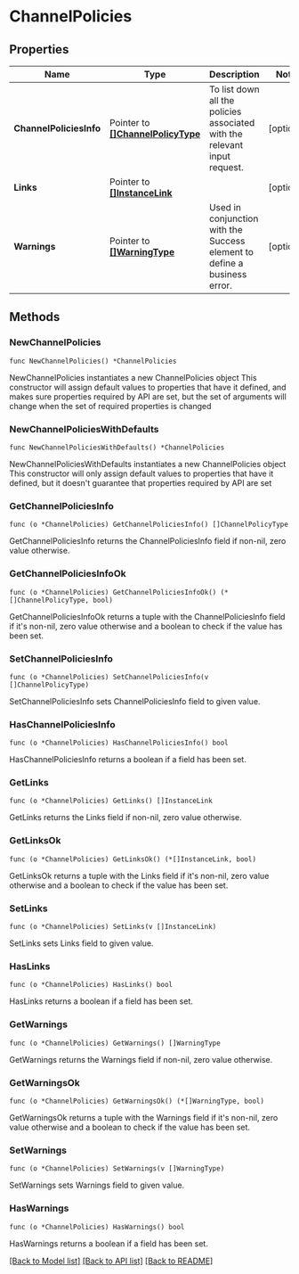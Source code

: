 # ChannelPolicies

## Properties

Name | Type | Description | Notes
------------ | ------------- | ------------- | -------------
**ChannelPoliciesInfo** | Pointer to [**[]ChannelPolicyType**](ChannelPolicyType.md) | To list down all the policies associated with the relevant input request. | [optional] 
**Links** | Pointer to [**[]InstanceLink**](InstanceLink.md) |  | [optional] 
**Warnings** | Pointer to [**[]WarningType**](WarningType.md) | Used in conjunction with the Success element to define a business error. | [optional] 

## Methods

### NewChannelPolicies

`func NewChannelPolicies() *ChannelPolicies`

NewChannelPolicies instantiates a new ChannelPolicies object
This constructor will assign default values to properties that have it defined,
and makes sure properties required by API are set, but the set of arguments
will change when the set of required properties is changed

### NewChannelPoliciesWithDefaults

`func NewChannelPoliciesWithDefaults() *ChannelPolicies`

NewChannelPoliciesWithDefaults instantiates a new ChannelPolicies object
This constructor will only assign default values to properties that have it defined,
but it doesn't guarantee that properties required by API are set

### GetChannelPoliciesInfo

`func (o *ChannelPolicies) GetChannelPoliciesInfo() []ChannelPolicyType`

GetChannelPoliciesInfo returns the ChannelPoliciesInfo field if non-nil, zero value otherwise.

### GetChannelPoliciesInfoOk

`func (o *ChannelPolicies) GetChannelPoliciesInfoOk() (*[]ChannelPolicyType, bool)`

GetChannelPoliciesInfoOk returns a tuple with the ChannelPoliciesInfo field if it's non-nil, zero value otherwise
and a boolean to check if the value has been set.

### SetChannelPoliciesInfo

`func (o *ChannelPolicies) SetChannelPoliciesInfo(v []ChannelPolicyType)`

SetChannelPoliciesInfo sets ChannelPoliciesInfo field to given value.

### HasChannelPoliciesInfo

`func (o *ChannelPolicies) HasChannelPoliciesInfo() bool`

HasChannelPoliciesInfo returns a boolean if a field has been set.

### GetLinks

`func (o *ChannelPolicies) GetLinks() []InstanceLink`

GetLinks returns the Links field if non-nil, zero value otherwise.

### GetLinksOk

`func (o *ChannelPolicies) GetLinksOk() (*[]InstanceLink, bool)`

GetLinksOk returns a tuple with the Links field if it's non-nil, zero value otherwise
and a boolean to check if the value has been set.

### SetLinks

`func (o *ChannelPolicies) SetLinks(v []InstanceLink)`

SetLinks sets Links field to given value.

### HasLinks

`func (o *ChannelPolicies) HasLinks() bool`

HasLinks returns a boolean if a field has been set.

### GetWarnings

`func (o *ChannelPolicies) GetWarnings() []WarningType`

GetWarnings returns the Warnings field if non-nil, zero value otherwise.

### GetWarningsOk

`func (o *ChannelPolicies) GetWarningsOk() (*[]WarningType, bool)`

GetWarningsOk returns a tuple with the Warnings field if it's non-nil, zero value otherwise
and a boolean to check if the value has been set.

### SetWarnings

`func (o *ChannelPolicies) SetWarnings(v []WarningType)`

SetWarnings sets Warnings field to given value.

### HasWarnings

`func (o *ChannelPolicies) HasWarnings() bool`

HasWarnings returns a boolean if a field has been set.


[[Back to Model list]](../README.md#documentation-for-models) [[Back to API list]](../README.md#documentation-for-api-endpoints) [[Back to README]](../README.md)



